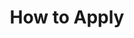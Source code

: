 ---
layout: page
title: How to Apply
#background_style: bg-info
background_image: url('assets/img/backgrounds/microscope-in-laboratory-P5S76HK.jpg')
# Add a link to the the top menu
menus:
  header:
    title: How to Apply
    weight: 2

sections:

- type: paragraph.html
  section_id: notice
  title: No Longer Accepting Fellowship Applications
#  background_style: bg-info
#  text_style: text-left text-white
  text: >+
    We are no longer accepting applications for fellowships. We welcome applicants from those interested in applying as a participants. Participants are trainees who are funded through a non-BRIDGES source (department support, scholarship, grant, TAship, etc.)

- type: paragraph.html
  section_id: overview
  title: Overview
#  background_style: bg-info
#  text_style: text-left text-white
  text: >+
    BRIDGES is an NSF-funded interdisciplinary graduate training program in ecosystem genomics that trains diverse students to communicate (1) across the entire “genes-to-ecosystems” scale, and (2) among the different cultures of science and the people that practice science, to solve real world problems that matter.

- type: paragraph.html
  section_id: eligibility
  title: Opportunity and Eligibility
#  background_style: bg-info
#  text_style: text-left text-white
  text: >+
    All who are applying to one of UA’s seven graduate programs (EEB, SPLS, ENVS, BE, HAS, SNRE, EIS) for matriculation in fall 2023 are encouraged to apply to join NSF BRIDGES’ second training cohort! U.S. Citizens and permanent residents are also eligible to apply to competitive NRT fellowships of $34,000 per year for up to two years. Those not eligible for fellowships are nonetheless encouraged to apply to our program **as participants,** to avail themselves of the program’s benefits including interdisciplinary training, travel funding, and opportunities in professional development, and outreach. BRIDGES (and accepting home departments) will work with accepted international students to identify possible paths of funding support.
  actions:
  - title: View Eligible Degree Programs
    url: '/#services'
    class: btn-primary

- type: paragraph.html
  section_id: before-applying
  title: Before Applying
#  background_style: bg-info
#  text_style: text-left text-white
  text: >+
   Finding a graduate program and faculty mentor(s) and research group that aligns with your interests is crucial for success in graduate school. Before applying to BRIDGES, please learn about our research groups and mentors by looking at their websites and contacting prospective mentor(s) whose interests most closely relate to yours. If you are unsure who to contact, please email the BRIDGES program manager.

- type: paragraph.html
  section_id: to-apply
  title: To Apply
#  background_style: bg-info
#  text_style: text-left text-white
  text: >+
    We are no longer accepting applications for fellowships. We welcome applicants from those interested in applying as a participants. Participants are trainees who are funded through a non-BRIDGES source (department support, scholarship, grant, TAship, etc.) | Application review will begin December 10, 2022 and will continue until the program is filled.

- type: paragraph.html
  section_id: contact info
  title: Need more information?
#  background_style: bg-info
#  text_style: text-left text-white
  text: >+
    Interested applicants should contact Heather Ingram at [bridges.nrt@gmail.com](mailto:bridges.nrt@gmail.com) or (520) 626-4272.
  actions:
  - title: Apply Now
    url: 'https://uarizona.co1.qualtrics.com/jfe/form/SV_0T9injeOHqNEfrw'
    class: btn-primary

---